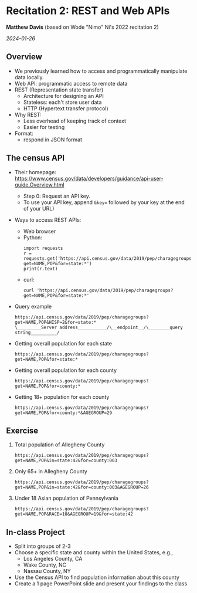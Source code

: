# Recitation 2: REST and Web APIs

__Matthew Davis__ (based on Wode "Nimo" Ni's 2022 recitation 2)

_2024-01-26_

## Overview

* We previously learned how to access and programmatically manipulate data locally.
* Web API: programmatic access to remote data
* REST (Representation state transfer)
  * Architecture for designing an API
  * Stateless: each't store user data
  * HTTP (Hypertext transfer protocol)
* Why REST:
  * Less overhead of keeping track of context
  * Easier for testing
* Format:
  * respond in JSON format

## The census API

* Their homepage: <https://www.census.gov/data/developers/guidance/api-user-guide.Overview.html>
  * Step 0: Request an API key. 
  * To use your API key, append `&key=` followed by your key at the end of your  URL)
* Ways to access REST APIs:
  * Web browser
  * Python:
    ```
    import requests
    r = requests.get('https://api.census.gov/data/2019/pep/charagegroups?get=NAME,POP&for=state:*')
    print(r.text)
    ```  
  * curl:
    ```
    curl 'https://api.census.gov/data/2019/pep/charagegroups?get=NAME,POP&for=state:*'
    ```
* Query example
  ```
  https://api.census.gov/data/2019/pep/charagegroups?get=NAME,POP&HISP=2&for=state:*
  \_________Server address___________/\__endpoint__/\________query string__________/
  ```
* Getting overall population for each state
  ```
  https://api.census.gov/data/2019/pep/charagegroups?get=NAME,POP&for=state:*
  ```

* Getting overall population for each county
  ```
  https://api.census.gov/data/2019/pep/charagegroups?get=NAME,POP&for=county:*
  ```

* Getting 18+ population for each county
  ```
  https://api.census.gov/data/2019/pep/charagegroups?get=NAME,POP&for=county:*&AGEGROUP=29
  ```

## Exercise

1. Total population of Allegheny County
   ```
   https://api.census.gov/data/2019/pep/charagegroups?get=NAME,POP&in=state:42&for=county:003
   ```

2. Only 65+ in Allegheny County
   ```
   https://api.census.gov/data/2019/pep/charagegroups?get=NAME,POP&in=state:42&for=county:003&AGEGROUP=26

   ```

3. Under 18 Asian population of Pennsylvania
   ```
   https://api.census.gov/data/2019/pep/charagegroups?get=NAME,POP&RACE=10&AGEGROUP=19&for=state:42
   ```

## In-class Project

* Split into groups of 2-3
* Choose a specific state and county within the United States, e.g.,
  * Los Angeles County, CA
  * Wake County, NC
  * Nassau County, NY
* Use the Census API to find population information about this county
* Create a 1 page PowerPoint slide and present your findings to the class
